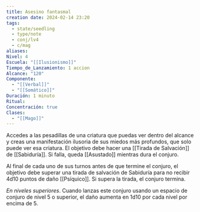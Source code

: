 ```yaml
---
title: Asesino fantasmal
creation date: 2024-02-14 23:20
tags:
  - state/seedling
  - type/note
  - conj/lv4
  - c/mag
aliases: 
Nivel: 4
Escuela: "[[Ilusionismo]]"
Tiempo_de_Lanzamiento: 1 accion
Alcance: "120"
Componente:
  - "[[Verbal]]"
  - "[[Somático]]"
Duración: 1 minuto
Ritual: 
Concentración: true
Clases:
  - "[[Mago]]"
---
```

Accedes a las pesadillas de una criatura que puedas ver dentro del alcance y creas una manifestación ilusoria de sus miedos más profundos, que solo puede ver esa criatura. El objetivo debe hacer una [[Tirada de Salvación]] de [[Sabiduría]]. Si falla, queda [[Asustado]] mientras dura el conjuro. 

Al final de cada uno de sus turnos antes de que termine el conjuro, el objetivo debe superar una tirada de salvación de Sabiduría para no recibir 4d10 puntos de daño [[Psíquico]]. Si supera la tirada, el conjuro termina.

*En niveles superiores*. Cuando lanzas este conjuro usando un espacio de conjuro de nivel 5 o superior, el daño aumenta en 1d10 por cada nivel por encima de 5.
